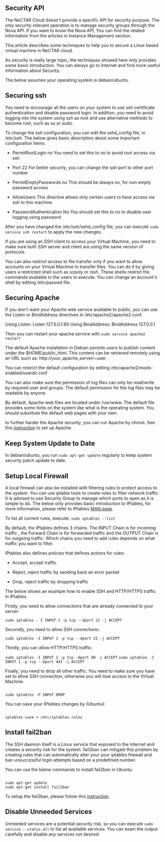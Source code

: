 ## Security API

The NeCTAR Cloud doesn't provide a specific API for security purpose. The only
security relevant operation is to manage security groups through the Nova API.
If you want to know the Nova API, You can find the related information from the
articles in Instance Management section.

This article describes some techniques to help you to secure a Linux based
virtual machine in NeCTAR cloud.

As security is really large topic, the techniques showed here only provides some
basic introduction. You can always go to Internet and find more useful information
about Security.

The below assumes your operating system is debian/ubuntu.


## Securing ssh

You need to encourage all the users on your system to use ssh certificate
authentication and disable password login. In addition, you need to avoid logging
into the system using ssh as root and use alternative methods to become root,
such as su or sudo.

To change the ssh configuration, you can edit the sshd_config file, in /etc/ssh.
The below gives basic description about some important configuration items:

- PermitRootLogin no
 You need to set this to no to avoid root access via ssh
 
 - Port 22
 For better security, you can change the ssh port to other port number
 
 - PermitEmptyPasswords no
  This should be always no, for non empty password access
  
 - AllowUsers
  This directive allows only certain users to have access via ssh to this machine.
  
 - PasswordAuthentication No
  You should set this to no to disable user logging using password

  After you have changed the /etc/ssh/sshd_config file, you can execute ``` sudo service ssh restart ```
  to apply the new changes.
  
  If you are using an SSH client to access your Virtual Machine, you need to
  make sure both SSH server and client are using the same version of protocols.
  
  You can also restrict access to file transfer only if you want to allow accounts
  on your Virtual Machine to transfer files. You can do it by giving users a
  restricted shell such as scpoly or rssh. These shells restrict the commands
  available to the users to execute. You can change an account's shell by editing
  /etc/passwd file.
  
## Securing Apache

If you don't want your Apache web service available to public, you can use the
Listen or BindAddress directives in /etc/apache2/apache2.conf.

Using Listen:
    Listen 127.0.0.1:80
Using BindAddress:
    BindAddress 127.0.0.1

Then you can restart your apache service with ``` sudo service apache2 restart ```

The default Apache installation in Debian permits users to publish content
under the $HOME/public_html. This content can be retrieved remotely using an
URL such as: http://your_apache_server/~user.

You can restrict the default configuration by editing /etc/apache2/mods-enabled/userdir.conf

You can also make sure the permission of log files can only be read/write by
required user and groups. The default permission for the log files may be readable
by anyone.

By default, Apache web files are located under /var/www. The default file provides
some hints on the system like what is the operating system. You should substitute
the default web pages with your own.

to further harder the Apache security, you can run Apache by chroot. See this
[instruction][chroot] to set up Apache.


## Keep System Update to Date

In debian/ubuntu, you run ``` sudo apt-get update ``` regularly to keep system
security patch update to date.

## Setup Local Firewall

A local firewall can also be installed with filtering rules to protect access to
the system. You can use iptable tools to create rules to filter network traffic.
It is advised to use Security Group to manage which ports to open as it is simple
to do. The below only provides basic introduction to IPtables, for more
information, please refer to IPtables [MAN page][iptables].

To list all current rules, execute:  ``` sudo iptables --list ```

By default, the IPtables defines 3 chains. The INPUT Chain is for incoming traffic
, the Forward Chain is for forwarded traffic and the OUTPUT Chain is for outgoing
traffic. Which chains you need to add rules depends on what traffic you want to
filter.

IPtables also defines policies that defines actions for rules:

- Accept, accept traffic

- Reject, reject traffic by sending back an error packet

- Drop, reject traffic by dropping traffic

The below shows an example how to enable SSH and HTTP/HTTPS traffic in IPtables.

Firstly, you need to allow connections that are already connected to your server:

``` sudo iptables - I INPUT 1 -p tcp --dport 22 -j ACCEPT ```

Secondly, you need to allow SSH connections:

``` sudo iptables -I INPUT 1 -p tcp --dport 22 -j ACCEPT ```

Thirdly, you can allow HTTP/HTTPS traffic:

``` sudo iptables -I INPUT 1 -p tcp -dport 80 -j ACCEPT ```
``` sudo iptables -I INPUT 1 -p tcp --dport 443 -j ACCEPT ```

Finally, you need to drop all other traffic. You need to make sure you have set
to allow SSH connection, otherwise you will lose access to the Virtual Machine:

```

sudo iptables -P INPUT DROP

```

You can save your IPtables changes by (Ubuntu): 

``` 

iptables-save > /etc/iptables.rules

```

## Install fail2ban
The SSH daemon itself is a Linux service that exposed to the Internet and creates
a security risk for the system. fail2ban can mitigate this problem by creating
rules that can automatically alter your your iptables firewall and ban
unsuccessful login attempts based on a predefined number. 

You can use the below commands to install fail2ban in Ubuntu:

```

sudo apt-get update
sudo apt-get install fail2ban

```

To setup the fail2ban, please follow this [instruction][fail2ban].

## Disable Unneeded Services

Unneeded services are a potential security risk, so you can execute ``` sudo service --status-all ```
to list all available services.  You can exam the output carefully and disable
any services not desired.

[chroot]: https://www.debian.org/doc/manuals/securing-debian-howto/ap-chroot-apache-env.en.html
[iptables]: http://linux.die.net/man/8/iptables
[fail2ban]: https://www.digitalocean.com/community/tutorials/how-to-protect-ssh-with-fail2ban-on-ubuntu-14-04


